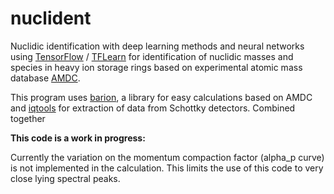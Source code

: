 # nuclident

Nuclidic identification with deep learning methods and neural networks using [TensorFlow](https://github.com/xaratustrah/barion) / [TFLearn](http://tflearn.org/) for identification of nuclidic masses and species in heavy ion storage rings based on experimental atomic mass database [AMDC](https://www-nds.iaea.org/amdc/).

This program uses [barion](https://github.com/xaratustrah/barion), a library for easy calculations based on AMDC and [iqtools](https://github.com/xaratustrah/iqtools) for extraction of data from Schottky detectors. Combined together

**This code is a work in progress:**

Currently the variation on the momentum compaction factor (alpha_p curve) is not implemented in the calculation. This limits the use of this code to very close lying spectral peaks.

